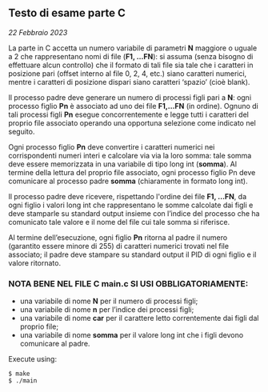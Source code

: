 ## Testo di esame parte C
*22 Febbraio 2023*

La parte in C accetta un numero variabile di parametri **N** maggiore o uguale a 2 che rappresentano nomi di file (**F1, …FN**): si assuma (senza bisogno di effettuare alcun controllo) che il formato di tali file sia tale che i caratteri in posizione pari (offset interno al file 0, 2, 4, etc.) siano caratteri numerici, mentre i caratteri di posizione dispari siano caratteri ‘spazio’ (cioè blank).

Il processo padre deve generare un numero di processi figli pari a **N**: ogni processo figlio **Pn** è associato ad uno dei file **F1,…FN** (in ordine). 
Ognuno di tali processi figli **Pn** esegue concorrentemente e legge tutti i caratteri del proprio file associato operando una opportuna selezione come indicato nel seguito.

Ogni processo figlio **Pn** deve convertire i caratteri numerici nei corrispondenti numeri interi e calcolare via via la loro somma: tale somma deve essere memorizzata in una variabile di tipo long int (**somma**). Al termine della lettura del proprio file associato, ogni processo figlio Pn deve comunicare al processo padre **somma** (chiaramente in formato long int).

Il processo padre deve ricevere, rispettando l'ordine dei file **F1, …FN**, da ogni figlio i valori long int che rappresentano le somme calcolate dai figli e deve stamparle su standard output insieme con l’indice del processo che ha comunicato tale valore e il nome del file cui tale somma si riferisce.

Al termine dell’esecuzione, ogni figlio **Pn** ritorna al padre il numero (garantito essere minore di 255) di caratteri numerici trovati nel file associato; il padre deve stampare su standard output il PID di ogni figlio e il valore ritornato.

### NOTA BENE NEL FILE C main.c SI USI OBBLIGATORIAMENTE:
- una variabile di nome **N** per il numero di processi figli;
- una variabile di nome **n** per l’indice dei processi figli;
- una variabile di nome **car** per il carattere letto correntemente dai figli dal proprio file;
- una variabile di nome **somma** per il valore long int che i figli devono comunicare al padre.

Execute using:
```console
$ make
$ ./main 
```